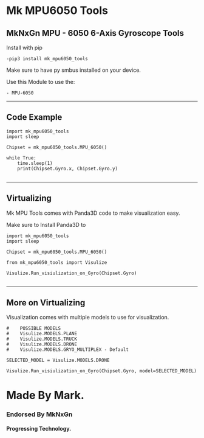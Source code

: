 # Mk MPU6050 Tools
## MkNxGn MPU - 6050 6-Axis Gyroscope Tools

Install with pip

    -pip3 install mk_mpu6050_tools

Make sure to have py smbus installed on your device.

Use this Module to use the:

    - MPU-6050



---



## Code Example
<pre><code>import mk_mpu6050_tools
import sleep

Chipset = mk_mpu6050_tools.MPU_6050()

while True:
    time.sleep(1)
    print(Chipset.Gyro.x, Chipset.Gyro.y)

</code></pre>

---

## Virtualizing
Mk MPU Tools comes with Panda3D code to make visualization easy.

Make sure to Install Panda3D to 

<pre><code>import mk_mpu6050_tools
import sleep

Chipset = mk_mpu6050_tools.MPU_6050()

from mk_mpu6050_tools import Visulize

Visulize.Run_visiulization_on_Gyro(Chipset.Gyro)

</code></pre>




---



## More on Virtualizing
Visualization comes with multiple models to use for visualization.

<pre><code>#    POSSIBLE MODELS
#    Visulize.MODELS.PLANE
#    Visulize.MODELS.TRUCK
#    Visulize.MODELS.DRONE
#    Visulize.MODELS.GRYO_MULTIPLEX - Default

SELECTED_MODEL = Visulize.MODELS.DRONE

Visulize.Run_visiulization_on_Gyro(Chipset.Gyro, model=SELECTED_MODEL)
</code></pre>





# Made By Mark.
### Endorsed By MkNxGn
#### Progressing Technology.


